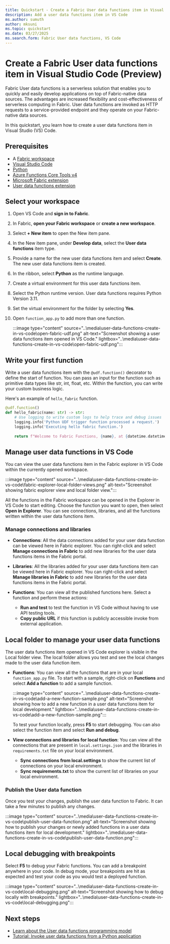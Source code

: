 ```yaml
---
title: Quickstart - Create a Fabric User data functions item in Visual Studio Code
description: Add a user data functions item in VS Code 
ms.author: sumuth
author: mksuni
ms.topic: quickstart
ms.date: 03/27/2025
ms.search.form: Fabric User data functions, VS Code
---
```


# Create a Fabric User data functions item in Visual Studio Code (Preview)

Fabric User data functions is a serverless solution that enables you to quickly and easily develop applications on top of Fabric-native data sources. The advantages are increased flexibility and cost-effectiveness of serverless computing in Fabric. User data functions are invoked as HTTP requests to a service-provided endpoint and they operate on your Fabric-native data sources.

In this quickstart, you learn how to create a user data functions item in Visual Studio (VS) Code.

## Prerequisites

- A [Fabric workspace](../../get-started/create-workspaces.md)
- [Visual Studio Code](https://code.visualstudio.com/)
- [Python](https://www.python.org/downloads/)
- [Azure Functions Core Tools v4](/azure/azure-functions/functions-run-local)
- [Microsoft Fabric extension](https://marketplace.visualstudio.com/items?itemName=fabric.vscode-fabric)
- [User data functions extension](https://marketplace.visualstudio.com/items?itemName=fabric.vscode-fabric-functions)

## Select your workspace

1. Open VS Code and **sign in to Fabric**.
1. In Fabric, **open your Fabric workspace** or **create a new workspace**.
1. Select **+ New item** to open the New item pane.
1. In the New item pane, under **Develop data**, select the **User data functions** item type.
1. Provide a name for the new user data functions item and select **Create**. The new user data functions item is created.
1. In the ribbon, select **Python** as the runtime language.
1. Create a virtual environment for this user data functions item.
1. Select the Python runtime version. User data functions requires Python Version 3.11.
1. Set the virtual environment for the folder by selecting **Yes**.
1. Open `function_app.py` to add more than one function.

    :::image type="content" source="..\media\user-data-functions-create-in-vs-code\open-fabric-udf.png" alt-text="Screenshot showing a user data functions item opened in VS Code." lightbox="..\media\user-data-functions-create-in-vs-code\open-fabric-udf.png":::

## Write your first function

Write a user data functions item with the `@udf.function()` decorator to define the start of function. You can pass an input for the function such as primitive data types like str, int, float, etc. Within the function, you can write your custom business logic.

Here's an example of `hello_fabric` function.

```python
@udf.function()
def hello_fabric(name: str) -> str:
    # Use logging to write custom logs to help trace and debug issues 
    logging.info('Python UDF trigger function processed a request.')
    logging.info('Executing hello fabric function.')
    
    return f"Welcome to Fabric Functions, {name}, at {datetime.datetime.now()}!" 

```

## Manage user data functions in VS Code

You can view the user data functions item in the Fabric explorer in VS Code within the currently opened workspace.

:::image type="content" source="..\media\user-data-functions-create-in-vs-code\fabric-explorer-local-folder-views.png" alt-text="Screenshot showing fabric explorer view and local folder view.":::

All the functions in the Fabric workspace can be opened in the Explorer in VS Code to start editing. Choose the function you want to open, then select **Open in Explorer**. You can see connections, libraries, and all the functions written within the user data functions item.

### Manage connections and libraries

- **Connections**: All the data connections added for your user data function can be viewed here in Fabric explorer. You can right-click and select **Manage connections in Fabric** to add new libraries for the user data functions items in the Fabric portal.

- **Libraries**: All the libraries added for your user data functions item can be viewed here in Fabric explorer. You can right-click and select **Manage libraries in Fabric** to add new libraries for the user data functions items in the Fabric portal.

- **Functions**: You can view all the published functions here. Select a function and perform these actions:
    - **Run and test** to test the function in VS Code without having to use API testing tools.
    - **Copy public URL** if this function is publicly accessible invoke from external application.

## Local folder to manage your user data functions

The user data functions item opened in VS Code explorer is visible in the Local folder view. The local folder allows you test and see the local changes made to the user data function item.

- **Functions**: You can view all the functions that are in your local `function_app.py` file. To start with a sample, right-click on **Functions** and select **Add a function** to add a sample function.

    :::image type="content" source="..\media\user-data-functions-create-in-vs-code\add-a-new-function-sample.png" alt-text="Screenshot showing how to add a new function in a user data functions item for local development." lightbox="..\media\user-data-functions-create-in-vs-code\add-a-new-function-sample.png":::

    To test your function locally, press **F5** to start debugging. You can also select the function item and select **Run and debug**.

- **View connections and libraries for local function**: You can view all the connections that are present in `local.settings.json` and the libraries in `requirements.txt` file on your local environment.
    - **Sync connections from local.settings** to show the current list of connections on your local environment.
    - **Sync requirements.txt** to show the current list of libraries on your local environment.

### Publish the User data function

Once you test your changes, publish the user data function to Fabric. It can take a few minutes to publish any changes.

:::image type="content" source="..\media\user-data-functions-create-in-vs-code\publish-user-data-function.png" alt-text="Screenshot showing how to publish your changes or newly added functions in a user data functions item for local development." lightbox="..\media\user-data-functions-create-in-vs-code\publish-user-data-function.png":::

## Local debugging with breakpoints

Select **F5** to debug your Fabric functions. You can add a breakpoint anywhere in your code. In debug mode, your breakpoints are hit as expected and test your code as you would test a deployed function.

:::image type="content" source="..\media\user-data-functions-create-in-vs-code\local-debugging.png" alt-text="Screenshot showing how to debug locally with breakpoints." lightbox="..\media\user-data-functions-create-in-vs-code\local-debugging.png":::

## Next steps

- [Learn about the User data functions programming model](./python-programming-model.md)
- [Tutorial: Invoke user data functions from a Python application](./tutorial-invoke-from-python-app.md)
